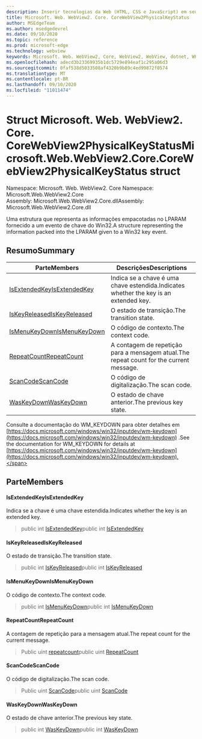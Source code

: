 ```yaml
---
description: Inserir tecnologias da Web (HTML, CSS e JavaScript) em seus aplicativos nativos com o controle WebView2 do Microsoft Edge
title: Microsoft. Web. WebView2. Core. CoreWebView2PhysicalKeyStatus
author: MSEdgeTeam
ms.author: msedgedevrel
ms.date: 09/10/2020
ms.topic: reference
ms.prod: microsoft-edge
ms.technology: webview
keywords: Microsoft. Web. WebView2, Core, WebView2, WebView, dotnet, WPF, WinForms, app, Edge, CoreWebView2, CoreWebView2Controller, controle do navegador, Edge HTML, Microsoft. Web. WebView2. Core. CoreWebView2PhysicalKeyStatus
ms.openlocfilehash: adecd3b23369935b1dc5729e894eaf1c295a06d3
ms.sourcegitcommit: 0faf538d5033508af4320b9b89c4ed99872f0574
ms.translationtype: MT
ms.contentlocale: pt-BR
ms.lasthandoff: 09/10/2020
ms.locfileid: "11011474"
---
```

# <span data-ttu-id="c6738-104">Struct Microsoft. Web. WebView2. Core. CoreWebView2PhysicalKeyStatus</span><span class="sxs-lookup"><span data-stu-id="c6738-104">Microsoft.Web.WebView2.Core.CoreWebView2PhysicalKeyStatus struct</span></span> 

<span data-ttu-id="c6738-105">Namespace: Microsoft. Web. WebView2. Core </span><span class="sxs-lookup"><span data-stu-id="c6738-105">Namespace: Microsoft.Web.WebView2.Core</span></span>\
<span data-ttu-id="c6738-106">Assembly: Microsoft.Web.WebView2.Core.dll</span><span class="sxs-lookup"><span data-stu-id="c6738-106">Assembly: Microsoft.Web.WebView2.Core.dll</span></span>

<span data-ttu-id="c6738-107">Uma estrutura que representa as informações empacotadas no LPARAM fornecido a um evento de chave do Win32.</span><span class="sxs-lookup"><span data-stu-id="c6738-107">A structure representing the information packed into the LPARAM given to a Win32 key event.</span></span>

## <span data-ttu-id="c6738-108">Resumo</span><span class="sxs-lookup"><span data-stu-id="c6738-108">Summary</span></span>

 <span data-ttu-id="c6738-109">Parte</span><span class="sxs-lookup"><span data-stu-id="c6738-109">Members</span></span>                        | <span data-ttu-id="c6738-110">Descrições</span><span class="sxs-lookup"><span data-stu-id="c6738-110">Descriptions</span></span>
--------------------------------|---------------------------------------------
[<span data-ttu-id="c6738-111">IsExtendedKey</span><span class="sxs-lookup"><span data-stu-id="c6738-111">IsExtendedKey</span></span>](#isextendedkey) | <span data-ttu-id="c6738-112">Indica se a chave é uma chave estendida.</span><span class="sxs-lookup"><span data-stu-id="c6738-112">Indicates whether the key is an extended key.</span></span>
[<span data-ttu-id="c6738-113">IsKeyReleased</span><span class="sxs-lookup"><span data-stu-id="c6738-113">IsKeyReleased</span></span>](#iskeyreleased) | <span data-ttu-id="c6738-114">O estado de transição.</span><span class="sxs-lookup"><span data-stu-id="c6738-114">The transition state.</span></span>
[<span data-ttu-id="c6738-115">IsMenuKeyDown</span><span class="sxs-lookup"><span data-stu-id="c6738-115">IsMenuKeyDown</span></span>](#ismenukeydown) | <span data-ttu-id="c6738-116">O código de contexto.</span><span class="sxs-lookup"><span data-stu-id="c6738-116">The context code.</span></span>
[<span data-ttu-id="c6738-117">RepeatCount</span><span class="sxs-lookup"><span data-stu-id="c6738-117">RepeatCount</span></span>](#repeatcount) | <span data-ttu-id="c6738-118">A contagem de repetição para a mensagem atual.</span><span class="sxs-lookup"><span data-stu-id="c6738-118">The repeat count for the current message.</span></span>
[<span data-ttu-id="c6738-119">ScanCode</span><span class="sxs-lookup"><span data-stu-id="c6738-119">ScanCode</span></span>](#scancode) | <span data-ttu-id="c6738-120">O código de digitalização.</span><span class="sxs-lookup"><span data-stu-id="c6738-120">The scan code.</span></span>
[<span data-ttu-id="c6738-121">WasKeyDown</span><span class="sxs-lookup"><span data-stu-id="c6738-121">WasKeyDown</span></span>](#waskeydown) | <span data-ttu-id="c6738-122">O estado de chave anterior.</span><span class="sxs-lookup"><span data-stu-id="c6738-122">The previous key state.</span></span>

<span data-ttu-id="c6738-123">Consulte a documentação do WM_KEYDOWN para obter detalhes em [https://docs.microsoft.com/windows/win32/inputdev/wm-keydown](https://docs.microsoft.com/windows/win32/inputdev/wm-keydown) .</span><span class="sxs-lookup"><span data-stu-id="c6738-123">See the documentation for WM_KEYDOWN for details at [https://docs.microsoft.com/windows/win32/inputdev/wm-keydown](https://docs.microsoft.com/windows/win32/inputdev/wm-keydown).</span></span>

## <span data-ttu-id="c6738-124">Parte</span><span class="sxs-lookup"><span data-stu-id="c6738-124">Members</span></span>

#### <span data-ttu-id="c6738-125">IsExtendedKey</span><span class="sxs-lookup"><span data-stu-id="c6738-125">IsExtendedKey</span></span> 

<span data-ttu-id="c6738-126">Indica se a chave é uma chave estendida.</span><span class="sxs-lookup"><span data-stu-id="c6738-126">Indicates whether the key is an extended key.</span></span>

> <span data-ttu-id="c6738-127">public int [IsExtendedKey](#isextendedkey)</span><span class="sxs-lookup"><span data-stu-id="c6738-127">public int [IsExtendedKey](#isextendedkey)</span></span>

#### <span data-ttu-id="c6738-128">IsKeyReleased</span><span class="sxs-lookup"><span data-stu-id="c6738-128">IsKeyReleased</span></span> 

<span data-ttu-id="c6738-129">O estado de transição.</span><span class="sxs-lookup"><span data-stu-id="c6738-129">The transition state.</span></span>

> <span data-ttu-id="c6738-130">public int [IsKeyReleased](#iskeyreleased)</span><span class="sxs-lookup"><span data-stu-id="c6738-130">public int [IsKeyReleased](#iskeyreleased)</span></span>

#### <span data-ttu-id="c6738-131">IsMenuKeyDown</span><span class="sxs-lookup"><span data-stu-id="c6738-131">IsMenuKeyDown</span></span> 

<span data-ttu-id="c6738-132">O código de contexto.</span><span class="sxs-lookup"><span data-stu-id="c6738-132">The context code.</span></span>

> <span data-ttu-id="c6738-133">public int [IsMenuKeyDown](#ismenukeydown)</span><span class="sxs-lookup"><span data-stu-id="c6738-133">public int [IsMenuKeyDown](#ismenukeydown)</span></span>

#### <span data-ttu-id="c6738-134">RepeatCount</span><span class="sxs-lookup"><span data-stu-id="c6738-134">RepeatCount</span></span> 

<span data-ttu-id="c6738-135">A contagem de repetição para a mensagem atual.</span><span class="sxs-lookup"><span data-stu-id="c6738-135">The repeat count for the current message.</span></span>

> <span data-ttu-id="c6738-136">Public uint [repeatcount](#repeatcount)</span><span class="sxs-lookup"><span data-stu-id="c6738-136">public uint [RepeatCount](#repeatcount)</span></span>

#### <span data-ttu-id="c6738-137">ScanCode</span><span class="sxs-lookup"><span data-stu-id="c6738-137">ScanCode</span></span> 

<span data-ttu-id="c6738-138">O código de digitalização.</span><span class="sxs-lookup"><span data-stu-id="c6738-138">The scan code.</span></span>

> <span data-ttu-id="c6738-139">Public uint [ScanCode](#scancode)</span><span class="sxs-lookup"><span data-stu-id="c6738-139">public uint [ScanCode](#scancode)</span></span>

#### <span data-ttu-id="c6738-140">WasKeyDown</span><span class="sxs-lookup"><span data-stu-id="c6738-140">WasKeyDown</span></span> 

<span data-ttu-id="c6738-141">O estado de chave anterior.</span><span class="sxs-lookup"><span data-stu-id="c6738-141">The previous key state.</span></span>

> <span data-ttu-id="c6738-142">public int [WasKeyDown](#waskeydown)</span><span class="sxs-lookup"><span data-stu-id="c6738-142">public int [WasKeyDown](#waskeydown)</span></span>

